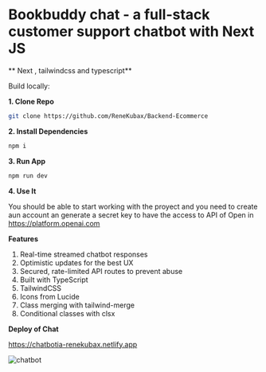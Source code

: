 # Bookbuddy chat - a full-stack customer support chatbot with Next JS

** Next , tailwindcss and typescript**

Build locally:

**1. Clone Repo**

```bash
git clone https://github.com/ReneKubax/Backend-Ecommerce
```

**2. Install Dependencies**

```bash
npm i
```


**3. Run App**

```bash
npm run dev
```

**4. Use It**

You should be able to start working with the proyect and you need to create aun account an generate a secret key to have the access to API of Open in https://platform.openai.com


**Features**

1. Real-time streamed chatbot responses
2. Optimistic updates for the best UX
3. Secured, rate-limited API routes to prevent abuse
4. Built with TypeScript
5. TailwindCSS
6. Icons from Lucide
7. Class merging with tailwind-merge
8. Conditional classes with clsx

**Deploy of Chat**

https://chatbotia-renekubax.netlify.app

![chatbot](https://github.com/ReneKubax/Chatbot/assets/97212849/df4cefb6-99af-4d76-8a9e-4e3c3799c76b)




